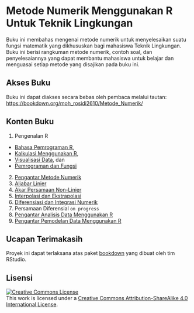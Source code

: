 # Metode Numerik Menggunakan R Untuk Teknik Lingkungan

Buku ini membahas mengenai metode numerik untuk menyelesaikan suatu fungsi matematik yang dikhususkan bagi mahasiswa Teknik Lingkungan. Buku ini berisi rangkuman metode numerik, contoh soal, dan penyelesaiannya yang dapat membantu mahasiswa untuk belajar dan menguasai setiap metode yang disajikan pada buku ini.

## Akses Buku

Buku ini dapat diakses secara bebas oleh pembaca melalui tautan: <https://bookdown.org/moh_rosidi2610/Metode_Numerik/>

## Konten Buku

1. Pengenalan R 

  * [Bahasa Pemrograman R](https://bookdown.org/moh_rosidi2610/Metode_Numerik/intro.html), 
  * [Kalkulasi Menggunakan R](https://bookdown.org/moh_rosidi2610/Metode_Numerik/calculation.html), 
  * [Visualisasi Data](https://bookdown.org/moh_rosidi2610/Metode_Numerik/dataviz.html), dan 
  * [Pemrograman dan Fungsi](https://bookdown.org/moh_rosidi2610/Metode_Numerik/programmingandfunction.html)

2. [Pengantar Metode Numerik](https://bookdown.org/moh_rosidi2610/Metode_Numerik/numericmethod.html)
3. [Aljabar Linier](https://bookdown.org/moh_rosidi2610/Metode_Numerik/linearaljabar.html)
4. [Akar Persamaan Non-Linier](https://bookdown.org/moh_rosidi2610/Metode_Numerik/rootfinding.html)
5. [Interpolasi dan Ekstrapolasi](https://bookdown.org/moh_rosidi2610/Metode_Numerik/interpolation.html)
6. [Diferensiasi dan Integrasi Numerik](https://bookdown.org/moh_rosidi2610/Metode_Numerik/diffinteg.html)
7. Persamaan Diferensial `on progress`
8. [Pengantar Analisis Data Menggunakan R](https://bookdown.org/moh_rosidi2610/Metode_Numerik/dataanalysis.html)
9. [Pengantar Pemodelan Data Menggunakan R](https://bookdown.org/moh_rosidi2610/Metode_Numerik/datamod.html)

## Ucapan Terimakasih

Proyek ini dapat terlaksana atas paket [bookdown](https://bookdown.org/) yang dibuat oleh tim RStudio.

## Lisensi

<a rel="license" href="http://creativecommons.org/licenses/by-sa/4.0/"><img alt="Creative Commons License" style="border-width:0" src="https://i.creativecommons.org/l/by-sa/4.0/88x31.png" /></a><br />This
work is licensed under a
<a rel="license" href="http://creativecommons.org/licenses/by-sa/4.0/">Creative
Commons Attribution-ShareAlike 4.0 International License</a>.
